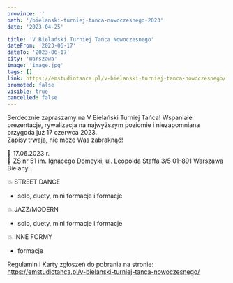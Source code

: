 ```yaml
---
province: ''
path: '/bielanski-turniej-tanca-nowoczesnego-2023'
date: '2023-04-25'

title: 'V Bielański Turniej Tańca Nowoczesnego'
dateFrom: '2023-06-17'
dateTo: '2023-06-17'
city: 'Warszawa'
image: 'image.jpg'
tags: []
link: https://emstudiotanca.pl/v-bielanski-turniej-tanca-nowoczesnego/
promoted: false
visible: true
cancelled: false
---
```

Serdecznie zapraszamy na V Bielański Turniej Tańca! Wspaniałe prezentacje, rywalizacja na najwyższym poziomie i niezapomniana przygoda już 17 czerwca 2023. \
Zapisy trwają, nie może Was zabraknąć!

📆 17.06.2023 r. \
📌 ZS nr 51 im. Ignacego Domeyki, ul. Leopolda Staffa 3/5 01-891 Warszawa Bielany.

💥 STREET DANCE
- solo, duety, mini formacje i formacje

💥 JAZZ/MODERN
- solo, duety, mini formacje i formacje

💥 INNE FORMY
- formacje

Regulamin i Karty zgłoszeń do pobrania na stronie: \
https://emstudiotanca.pl/v-bielanski-turniej-tanca-nowoczesnego/

